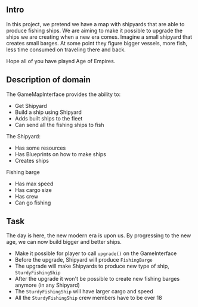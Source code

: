 ## Intro

In this project, we pretend we have a map with shipyards that are able to produce fishing ships.
We are aiming to make it possible to upgrade the ships we are creating when a new era comes.
Imagine a small shipyard that creates small barges. At some point they figure bigger vessels,
more fish, less time consumed on traveling there and back.

Hope all of you have played Age of Empires.

## Description of domain
The GameMapInterface provides the ability to:
- Get Shipyard
- Build a ship using Shipyard
- Adds built ships to the fleet
- Can send all the fishing ships to fish

The Shipyard:
- Has some resources
- Has Blueprints on how to make ships
- Creates ships


Fishing barge
- Has max speed
- Has cargo size
- Has crew
- Can go fishing

## Task
The day is here, the new modern era is upon us. By progressing to the new age, we can now build bigger and better ships.

- Make it possible for player to call `upgrade()` on the GameInterface
- Before the upgrade, Shipyard will produce `FishingBarge`
- The upgrade will make Shipyards to produce new type of ship, `SturdyFishingShip`
- After the upgrade it won't be possible to create new fishing barges anymore (in any Shipyard)
- The `SturdyFishingShip` will have larger cargo and speed
- All the `SturdyFishingShip` crew members have to be over 18
